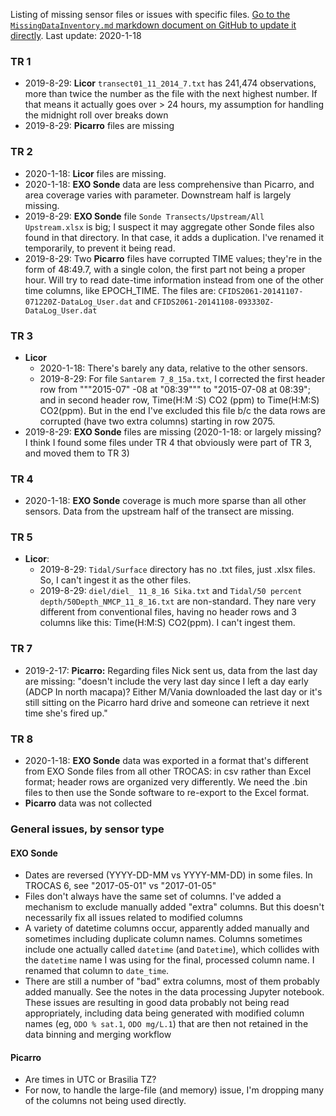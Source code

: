 Listing of missing sensor files or issues with specific files. [Go to the `MissingDataInventory.md` markdown document on GitHub to update it directly](https://github.com/emiliom/TROCAS/blob/master/MissingDataInventory.md). Last update: 2020-1-18

### TR 1
- 2019-8-29: **Licor** `transect01_11_2014_7.txt` has 241,474 observations, more than twice the number as the file with the next highest number. If that means it actually goes over > 24 hours, my assumption for handling the midnight roll over breaks down
- 2019-8-29: **Picarro** files are missing

### TR 2
- 2020-1-18: **Licor** files are missing.
- 2020-1-18: **EXO Sonde** data are less comprehensive than Picarro, and area coverage varies with parameter. Downstream half is largely missing.
- 2019-8-29: **EXO Sonde** file `Sonde Transects/Upstream/All Upstream.xlsx` is big; I suspect it may aggregate other Sonde files also found in that directory. In that case, it adds a duplication. I've renamed it temporarily, to prevent it being read.
- 2019-8-29: Two **Picarro** files have corrupted TIME values; they're in the form of 48:49.7, with a single colon, the first part not being a proper hour. Will try to read date-time information instead from one of the other time columns, like EPOCH_TIME. The files are: `CFIDS2061-20141107-071220Z-DataLog_User.dat` and `CFIDS2061-20141108-093330Z-DataLog_User.dat`

### TR 3
- **Licor**
  - 2020-1-18: There's barely any data, relative to the other sensors.
  - 2019-8-29: For file `Santarem 7_8_15a.txt`, I corrected the first header row from """2015-07" -08 at "08:39""" to "2015-07-08 at 08:39"; and in second header row, Time(H:M        :S)  CO2    (ppm) to Time(H:M:S)  CO2(ppm). But in the end I've excluded this file b/c the data rows are corrupted (have two extra columns) starting in row 2075.
- 2019-8-29: **EXO Sonde** files are missing (2020-1-18: or largely missing? I think I found some files under TR 4 that obviously were part of TR 3, and moved them to TR 3)

### TR 4
- 2020-1-18: **EXO Sonde** coverage is much more sparse than all other sensors. Data from the upstream half of the transect are missing.

### TR 5
- **Licor**:
  - 2019-8-29: `Tidal/Surface` directory has no .txt files, just .xlsx files. So, I can't ingest it as the other files.
  - 2019-8-29: `diel/diel_ 11_8_16 Sika.txt` and `Tidal/50 percent depth/50Depth_NMCP_11_8_16.txt` are non-standard. They nare very different from conventional files, having no header rows and 3 columns like this: <incremental int counter>  Time(H:M:S)   CO2(ppm). I can't ingest them.

### TR 7
- 2019-2-17: **Picarro:** Regarding files Nick sent us, data from the last day are missing: "doesn't include the very last day since I left a day early (ADCP In north macapa)? Either M/Vania downloaded the last day or it's still sitting on the Picarro hard drive and someone can retrieve it next time she's fired up."

### TR 8
- 2020-1-18: **EXO Sonde** data was exported in a format that's different from EXO Sonde files from all other TROCAS: in csv rather than Excel format; header rows are organized very differently. We need the .bin files to then use the Sonde software to re-export to the Excel format.
- **Picarro** data was not collected


### General issues, by sensor type
#### EXO Sonde
- Dates are reversed (YYYY-DD-MM vs YYYY-MM-DD) in some files. In TROCAS 6, see "2017-05-01" vs "2017-01-05"
- Files don't always have the same set of columns. I've added a mechanism to exclude manually added "extra" columns. But this doesn't necessarily fix all issues related to modified columns
- A variety of datetime columns occur, apparently added manually and sometimes including duplicate column names. Columns sometimes include one actually called `datetime` (and `Datetime`), which collides with the `datetime` name I was using for the final, processed column name. I renamed that column to `date_time`.
- There are still a number of "bad" extra columns, most of them probably added manually. See the notes in the data processing Jupyter notebook. These issues are resulting in good data probably not being read appropriately, including data being generated with modified column names (eg, `ODO % sat.1`, `ODO mg/L.1`) that are then not retained in the data binning and merging workflow

#### Picarro
- Are times in UTC or Brasilia TZ?
- For now, to handle the large-file (and memory) issue, I'm dropping many of the columns not being used directly.
